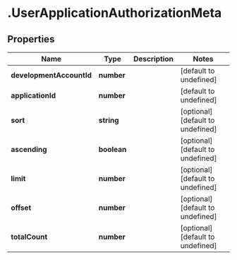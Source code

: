 # .UserApplicationAuthorizationMeta

## Properties

Name | Type | Description | Notes
------------ | ------------- | ------------- | -------------
**developmentAccountId** | **number** |  | [default to undefined]
**applicationId** | **number** |  | [default to undefined]
**sort** | **string** |  | [optional] [default to undefined]
**ascending** | **boolean** |  | [optional] [default to undefined]
**limit** | **number** |  | [optional] [default to undefined]
**offset** | **number** |  | [optional] [default to undefined]
**totalCount** | **number** |  | [optional] [default to undefined]

